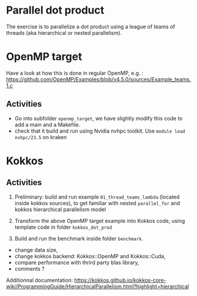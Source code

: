 # Parallel dot product

The exercise is to parallelize a dot product using a league of teams of threads (aka hierarchical or nested parallelism).

# OpenMP target

Have a look at how this is done in regular OpenMP, e.g. :
https://github.com/OpenMP/Examples/blob/v4.5.0/sources/Example_teams.1.c

## Activities

- Go into subfolder `openmp_target`, we have slightly modify this code to add a main and a Makefile.
- check that it build and run using Nvidia nvhpc toolkit. Use `module load nvhpc/23.5` on kraken

# Kokkos

## Activities

1. Preliminary: build and run example `01_thread_teams_lambda` (located inside kokkos sources), to get familiar with nested `parallel_for` and kokkos hierarchical parallelism model

2. Transform the above OpenMP target example into Kokkos code, using template code in folder `kokkos_dot_prod`

3. Build and run the benchmark inside folder `benchmark`.
- change data size,
- change kokkos backend: Kokkos::OpenMP and Kokkos::Cuda,
- compare performance with thrird party blas library,
- comments ?


Additionnal documentation:
https://kokkos.github.io/kokkos-core-wiki/ProgrammingGuide/HierarchicalParallelism.html?highlight=hierarchical
